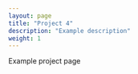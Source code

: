 ```yaml
---
layout: page
title: "Project 4"
description: "Example description"
weight: 1
---
```


Example project page